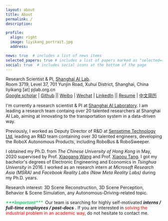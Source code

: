 ```yaml
---
layout: about
title: About
permalink: /
description: 

profile:
  align: right
  image: liyikang_portrait.jpg
  address:  

news: true  # includes a list of news items
selected_papers: true # includes a list of papers marked as "selected={true}"
social: true  # includes social icons at the bottom of the page
---
```


Research Scientist & PI, [Shanghai AI Lab](https://www.shlab.org.cn).<br>
Room 3719, Level 37, 701 Yunjin Road, Xuhui District, Shanghai, China<br>
liyikang [at] pjlab.org.cn<br>
[Google scholar](https://scholar.google.co.uk/citations?user=G9b6hpYAAAAJ) | [Github](https://github.com/yikang-li) || [Weibo](http://weibo.com/liyikang1129) | [Wechat](assets/img/liyikang_wechat.jpeg) | [LinkedIn](https://www.linkedin.com/in/yikang-li) || [Resume](assets/files/resume.pdf)  | [中文简历](assets/files/resume-zh_CN.pdf)

I'm currently a research scientist & PI at [Shanghai AI Laboratory](http://www.shlab.org.cn/).
I am leading a research team containg over 20 talented researchers at Shanghai AI Lab, aiming at innovating to the transportation system in a data-driven way.

Previously, I worked as Deputy Director of R&D at [Sensetime Technology Ltd](http://www.sensetime.com/), leading an R&D team containing over 30 talented engineers, developing the RoboX Autonomous Products, including RoboBus & RoboSweeper. 

I obtained my Ph.D. from *The Chinese University of Hong Kong* in May, 2020 supervised by Prof. [Xiaogang Wang](http://www.ee.cuhk.edu.hk/~xgwang/) and Prof. [Xiaoou Tang](https://www.ie.cuhk.edu.hk/people/xotang.shtml). I got my bachelor's degrees of Electronic Engineering and Economics in *Tsinghua University* in 2016. I worked as an research intern at *Microsoft Research Asia (MSRA)* and *Facebook Reality Labs* *(Now Meta Reality Labs)* during my Ph.D. years. 

Research interest: 3D Scene Reconstruction, 3D Scene Perception, Behavior & Scene Simulation, any Autonomous-Driving-related topic. 

<i style="color: #2ecc6f"><b>\*\*\*Important\*\*\*&nbsp;</b></i>   Our team is searching for highly self-motivated ***interns / full-time employees / post-docs*** . If you are interested in <span style="color: red;">solving the industrial problem in an academic way</span>, do not hesitate to contact me. 



